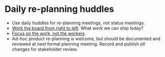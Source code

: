 # Daily re-planning huddles

- Use daily huddles for re-planning meetings, not status meetings.
- [Work the board from right to left](https://www.marcusoft.net/2017/03/comments-on-board-practices-7.html). What work we can ship today?
- [Focus on the work, not the workers](https://www.marcusoft.net/2017/02/comments-on-board-practices-6.html).
- Ad-hoc product re-planning is welcome, but should be documented and reviewed at next formal planning meeting. Record and publish *all* changes for stakeholder review.

<!--stackedit_data:
eyJoaXN0b3J5IjpbLTUxOTAyMTc4NywxOTQ0ODU0MTkwXX0=
-->
